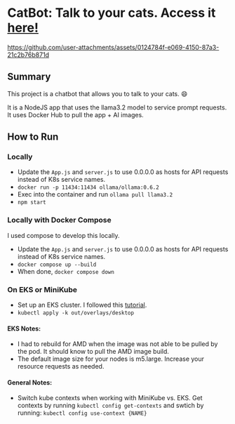 # CatBot: Talk to your cats. Access it [here!](http://a4c423481a99842669d9088bba7450ad-1853516926.us-east-2.elb.amazonaws.com:3000/)


https://github.com/user-attachments/assets/0124784f-e069-4150-87a3-21c2b76b871d


## Summary
This project is a chatbot that allows you to talk to your cats. :smile:

It is a NodeJS app that uses the llama3.2 model to service prompt requests. It uses Docker Hub to pull the app + AI images.

## How to Run

### Locally
- Update the `App.js` and `server.js` to use 0.0.0.0 as hosts for API requests instead of K8s service names.
- `docker run -p 11434:11434 ollama/ollama:0.6.2`
- Exec into the container and run `ollama pull llama3.2`
- `npm start`

### Locally with Docker Compose
I used compose to develop this locally. 

- Update the `App.js` and `server.js` to use 0.0.0.0 as hosts for API requests instead of K8s service names.
- `docker compose up --build`
- When done, `docker compose down`

### On EKS or MiniKube
- Set up an EKS cluster. I followed this [tutorial](https://medium.com/@tamerbenhassan/deploying-a-simple-application-using-eks-step-by-step-guide-512b1559a7bd).
- `kubectl apply -k out/overlays/desktop`

#### EKS Notes:
- I had to rebuild for AMD when the image was not able to be pulled by the pod. It should know to pull the AMD image build.
- The default image size for your nodes is m5.large. Increase your resource requests as needed.

#### General Notes:
- Switch kube contexts when working with MiniKube vs. EKS. Get contexts by running `kubectl config get-contexts` and swtich by running: `kubectl config use-context {NAME}`
